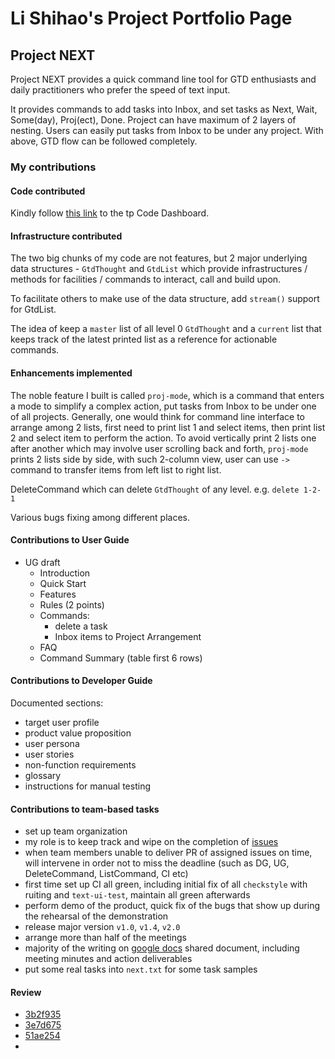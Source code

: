 # Li Shihao's Project Portfolio Page

## Project NEXT
Project NEXT provides a quick command line tool for GTD enthusiasts and daily practitioners who prefer the speed of text input.

It provides commands to add tasks into Inbox, and set tasks as Next, Wait, Some(day), Proj(ect), Done. Project can have maximum of 2 layers of nesting. Users can easily put tasks from Inbox to be under any project. With above, GTD flow can be followed completely.

### My contributions 

#### Code contributed 
Kindly follow [this link](https://nus-tic4001-ay2122s1.github.io/tp-dashboard/?search=&sort=groupTitle&sortWithin=title&timeframe=commit&mergegroup=&groupSelect=groupByRepos&breakdown=true&checkedFileTypes=docs~functional-code~test-code~other&since=2021-09-17&tabOpen=true&tabType=authorship&tabAuthor=l-shihao&tabRepo=AY2122S1-TIC4001-F18-3%2Ftp%5Bmaster%5D&authorshipIsMergeGroup=false&authorshipFileTypes=docs~functional-code~test-code&authorshipIsBinaryFileTypeChecked=false) to the tp Code Dashboard.

#### Infrastructure contributed
The two big chunks of my code are not features, but 2 major underlying data structures - `GtdThought` and `GtdList` which provide infrastructures / methods for facilities / commands to interact, call and build upon.

To facilitate others to make use of the data structure, add `stream()` support for GtdList.

The idea of keep a `master` list of all level 0 `GtdThought` and a `current` list that keeps track of the latest printed list as a reference for actionable commands.


#### Enhancements implemented

The noble feature I built is called `proj-mode`, which is a command that enters a mode to simplify a complex action, put tasks from Inbox to be under one of all projects. Generally, one would think for command line interface to arrange among 2 lists, first need to print list 1 and select items, then print list 2 and select item to perform the action. To avoid vertically print 2 lists one after another which may involve user scrolling back and forth, `proj-mode` prints 2 lists side by side, with such 2-column view, user can use `->` command to transfer items from left list to right list.

DeleteCommand which can delete `GtdThought` of any level. e.g. `delete 1-2-1`

Various bugs fixing among different places.

#### Contributions to User Guide
- UG draft
  - Introduction
  - Quick Start
  - Features
  - Rules (2 points)
  - Commands: 
    - delete a task
    - Inbox items to Project Arrangement
  - FAQ
  - Command Summary (table first 6 rows)


#### Contributions to Developer Guide
Documented sections:
- target user profile
- product value proposition
- user persona
- user stories
- non-function requirements
- glossary
- instructions for manual testing

#### Contributions to team-based tasks
+ set up team organization 
+ my role is to keep track and wipe on the completion of [issues](https://github.com/AY2122S1-TIC4001-F18-3/tp/issues?q=is%3Aissue+is%3Aclosed)
+ when team members unable to deliver PR of assigned issues on time, will intervene in order not to miss the deadline (such as DG, UG, DeleteCommand, ListCommand, CI etc)
+ first time set up CI all green, including initial fix of all `checkstyle` with ruiting and `text-ui-test`, maintain all green afterwards
+ perform demo of the product, quick fix of the bugs that show up during the rehearsal of the demonstration
+ release major version `v1.0`, `v1.4`, `v2.0`
+ arrange more than half of the meetings
+ majority of the writing on [google docs](https://docs.google.com/document/d/1VIJ82_uYj_6vg6yAU3R6hSfGvMCJIGGmnv1DLWzPNLA/edit?usp=sharing) shared document, including meeting minutes and action deliverables
+ put some real tasks into `next.txt` for some task samples


#### Review

+ [3b2f935](https://github.com/AY2122S1-TIC4001-F18-3/tp/commit/3b2f93500a50e83b8836c605cfa727b85d980074)
+ [3e7d675](https://github.com/AY2122S1-TIC4001-F18-3/tp/commit/3e7d675ebdcdb402b72ba0c57c390b88ccf29332)
+ [51ae254](https://github.com/AY2122S1-TIC4001-F18-3/tp/commit/51ae254afcd481994e94170f6f744ccb3cac4dc6)
+ 
